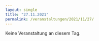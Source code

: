 ```yaml
---
layout: single
title: "27.11.2021"
permalink: /veranstaltungen/2021/11/27/
---
```


Keine Veranstaltung an diesem Tag.
